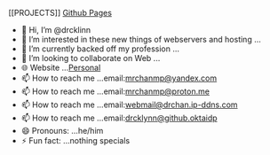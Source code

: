[[PROJECTS]]
[Github Pages](https://drcklinn.github.io)
- 👋 Hi, I’m @drcklinn
- 👀 I’m interested in these new things of webservers and hosting ...
- 🌱 I’m currently backed off my profession ...
- 💞️ I’m looking to collaborate on Web ...
- 🌐 Website​ ...[Personal](http://drchanmp.us.kg/)
- 📫 How to reach me ...email:mrchanmp@yandex.com​
- 📫 How to reach me ...email:mrchanmp@proton.me
- 📫 How to reach me ...email:webmail@drchan.ip-ddns.com
- 📫 How to reach me ...email:drcklynn@github.oktaidp​
- 😄 Pronouns: ...he/him
- ⚡ Fun fact: ...nothing specials 

<!---
drcklynn/drcklynn is a ✨ special ✨ repository because its `README.md` (this file) appears on your GitHub profile.
You can click the Preview link to take a look at your changes.
--->
